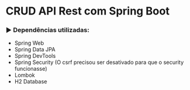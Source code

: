 # CRUD API Rest com Spring Boot

### ▶️ Dependências utilizadas:
- Spring Web
- Spring Data JPA
- Spring DevTools
- Spring Security (O csrf precisou ser desativado para que o security funcionasse)
- Lombok
- H2 Database
